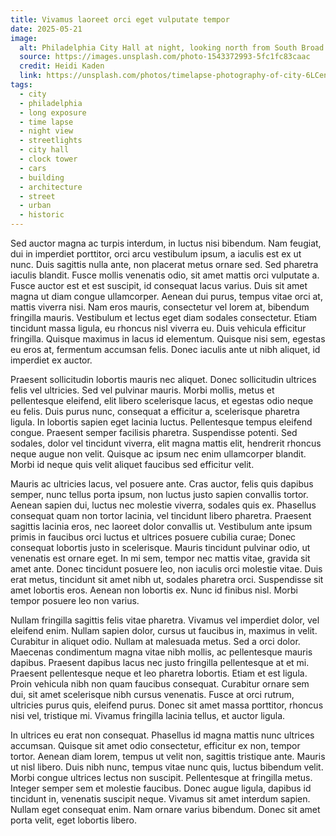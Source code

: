 ```yaml
---
title: Vivamus laoreet orci eget vulputate tempor
date: 2025-05-21
image:
  alt: Philadelphia City Hall at night, looking north from South Broad Street
  source: https://images.unsplash.com/photo-1543372993-5fc1fc83caac
  credit: Heidi Kaden
  link: https://unsplash.com/photos/timelapse-photography-of-city-6LCen1qDcOw
tags:
  - city
  - philadelphia
  - long exposure
  - time lapse
  - night view
  - streetlights
  - city hall
  - clock tower
  - cars
  - building
  - architecture
  - street
  - urban
  - historic
---
```


Sed auctor magna ac turpis interdum, in luctus nisi bibendum. Nam feugiat, dui in imperdiet porttitor, orci arcu vestibulum ipsum, a iaculis est ex ut nunc. Duis sagittis nulla ante, non placerat metus ornare sed. Sed pharetra iaculis blandit. Fusce mollis venenatis odio, sit amet mattis orci vulputate a. Fusce auctor est et est suscipit, id consequat lacus varius. Duis sit amet magna ut diam congue ullamcorper. Aenean dui purus, tempus vitae orci at, mattis viverra nisi. Nam eros mauris, consectetur vel lorem at, bibendum fringilla mauris. Vestibulum et lectus eget diam sodales consectetur. Etiam tincidunt massa ligula, eu rhoncus nisl viverra eu. Duis vehicula efficitur fringilla. Quisque maximus in lacus id elementum. Quisque nisi sem, egestas eu eros at, fermentum accumsan felis. Donec iaculis ante ut nibh aliquet, id imperdiet ex auctor.

Praesent sollicitudin lobortis mauris nec aliquet. Donec sollicitudin ultrices felis vel ultricies. Sed vel pulvinar mauris. Morbi mollis, metus et pellentesque eleifend, elit libero scelerisque lacus, et egestas odio neque eu felis. Duis purus nunc, consequat a efficitur a, scelerisque pharetra ligula. In lobortis sapien eget lacinia luctus. Pellentesque tempus eleifend congue. Praesent semper facilisis pharetra. Suspendisse potenti. Sed sodales, dolor vel tincidunt viverra, elit magna mattis elit, hendrerit rhoncus neque augue non velit. Quisque ac ipsum nec enim ullamcorper blandit. Morbi id neque quis velit aliquet faucibus sed efficitur velit.

Mauris ac ultricies lacus, vel posuere ante. Cras auctor, felis quis dapibus semper, nunc tellus porta ipsum, non luctus justo sapien convallis tortor. Aenean sapien dui, luctus nec molestie viverra, sodales quis ex. Phasellus consequat quam non tortor lacinia, vel tincidunt libero pharetra. Praesent sagittis lacinia eros, nec laoreet dolor convallis ut. Vestibulum ante ipsum primis in faucibus orci luctus et ultrices posuere cubilia curae; Donec consequat lobortis justo in scelerisque. Mauris tincidunt pulvinar odio, ut venenatis est ornare eget. In mi sem, tempor nec mattis vitae, gravida sit amet ante. Donec tincidunt posuere leo, non iaculis orci molestie vitae. Duis erat metus, tincidunt sit amet nibh ut, sodales pharetra orci. Suspendisse sit amet lobortis eros. Aenean non lobortis ex. Nunc id finibus nisl. Morbi tempor posuere leo non varius.

Nullam fringilla sagittis felis vitae pharetra. Vivamus vel imperdiet dolor, vel eleifend enim. Nullam sapien dolor, cursus ut faucibus in, maximus in velit. Curabitur in aliquet odio. Nullam at malesuada metus. Sed a orci dolor. Maecenas condimentum magna vitae nibh mollis, ac pellentesque mauris dapibus. Praesent dapibus lacus nec justo fringilla pellentesque at et mi. Praesent pellentesque neque et leo pharetra lobortis. Etiam et est ligula. Proin vehicula nibh non quam faucibus consequat. Curabitur ornare sem dui, sit amet scelerisque nibh cursus venenatis. Fusce at orci rutrum, ultricies purus quis, eleifend purus. Donec sit amet massa porttitor, rhoncus nisi vel, tristique mi. Vivamus fringilla lacinia tellus, et auctor ligula.

In ultrices eu erat non consequat. Phasellus id magna mattis nunc ultrices accumsan. Quisque sit amet odio consectetur, efficitur ex non, tempor tortor. Aenean diam lorem, tempus ut velit non, sagittis tristique ante. Mauris ut nisl libero. Duis nibh nunc, tempus vitae nunc quis, luctus bibendum velit. Morbi congue ultrices lectus non suscipit. Pellentesque at fringilla metus. Integer semper sem et molestie faucibus. Donec augue ligula, dapibus id tincidunt in, venenatis suscipit neque. Vivamus sit amet interdum sapien. Nullam eget consequat enim. Nam ornare varius bibendum. Donec sit amet porta velit, eget lobortis libero.
